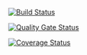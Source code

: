 [![Build Status](https://app.travis-ci.com/valeryami/ladybag33.svg?branch=main)](https://app.travis-ci.com/valeryami/ladybag33)

[![Quality Gate Status](https://sonarcloud.io/api/project_badges/measure?project=ladybag33&metric=alert_status)](https://sonarcloud.io/summary/new_code?id=ladybag33)

[![Coverage Status](https://coveralls.io/repos/github/valeryami/ladybag33/badge.svg?branch=main)](https://coveralls.io/github/valeryami/ladybag33?branch=main)



